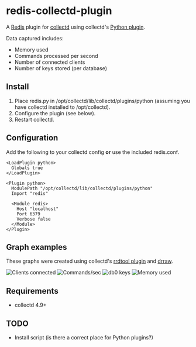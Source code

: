redis-collectd-plugin
=====================

A [Redis](http://redis.google.code.com) plugin for [collectd](http://collectd.org) using collectd's [Python plugin](http://collectd.org/documentation/manpages/collectd-python.5.shtml).

Data captured includes:

 * Memory used
 * Commands processed per second
 * Number of connected clients
 * Number of keys stored (per database)

Install
-------
 1. Place redis.py in /opt/collectd/lib/collectd/plugins/python (assuming you have collectd installed to /opt/collectd).
 2. Configure the plugin (see below).
 3. Restart collectd.

Configuration
-------------
Add the following to your collectd config **or** use the included redis.conf.

    <LoadPlugin python>
      Globals true
    </LoadPlugin>
    
    <Plugin python>
      ModulePath "/opt/collectd/lib/collectd/plugins/python"
      Import "redis"
    
      <Module redis>
        Host "localhost"
        Port 6379
        Verbose false
      </Module>
    </Plugin>

Graph examples
--------------
These graphs were created using collectd's [rrdtool plugin](http://collectd.org/wiki/index.php/Plugin:RRDtool) and [drraw](http://web.taranis.org/drraw/).

![Clients connected](http://github.com/powdahound/redis-collectd-plugin/raw/master/screenshots/graph_clients_connected.png)
![Commands/sec](http://github.com/powdahound/redis-collectd-plugin/raw/master/screenshots/graph_commands_per_sec.png)
![db0 keys](http://github.com/powdahound/redis-collectd-plugin/raw/master/screenshots/graph_db0_keys.png)
![Memory used](http://github.com/powdahound/redis-collectd-plugin/raw/master/screenshots/graph_memory_used.png)

Requirements
------------
 * collectd 4.9+

TODO
----
 * Install script (is there a correct place for Python plugins?)
